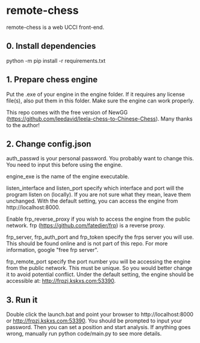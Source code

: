 # remote-chess
remote-chess is a web UCCI front-end.

## 0. Install dependencies 

python -m pip install -r requirements.txt

## 1. Prepare chess engine

Put the .exe of your engine in the engine folder. If it requires any license file(s), also put them in this folder. Make sure the engine can work properly.

This repo comes with the free version of NewGG (https://github.com/leedavid/leela-chess-to-Chinese-Chess). Many thanks to the author!

## 2. Change config.json

auth_passwd is your personal password. You probably want to change this. You need to input this before using the engine. 

engine_exe is the name of the engine executable. 

listen_interface and listen_port specify which interface and port will the program listen on (locally). If you are not sure what they mean, leave them unchanged. With the default setting, you can access the engine from http://localhost:8000. 

Enable frp_reverse_proxy if you wish to access the engine from the public network. frp (https://github.com/fatedier/frp) is a reverse proxy. 

frp_server, frp_auth_port and frp_token specify the frps server you will use. This should be found online and is not part of this repo. For more information, google "free frp server".

frp_remote_port specify the port number you will be accessing the engine from the public network. This must be unique. So you would better change it to avoid potential conflict. Under the default setting, the engine should be accessible at: http://frpzj.kskxs.com:53390. 

## 3. Run it

Double click the launch.bat and point your browser to http://localhost:8000 or http://frpzj.kskxs.com:53390. You should be prompted to input your password. Then you can set a position and start analysis. If anything goes wrong, manually run python code/main.py to see more details. 
